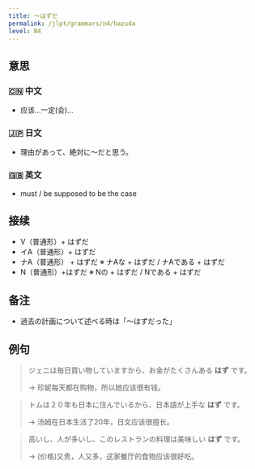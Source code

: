 ```yaml
---
title: 〜はずだ
permalink: /jlpt/grammars/n4/hazuda
level: N4
---
```


## 意思

### 🇨🇳 中文

- 应该…一定(会)…

### 🇯🇵 日文

- 理由があって、絶対に〜だと思う。

### 🇬🇧 英文

- must / be supposed to be the case

## 接续

- V（普通形）+ はずだ
- イA（普通形）+ はずだ
- ナA（普通形） + はずだ ※ ナAな + はずだ / ナAである + はずだ
- N（普通形）+はずだ ※ Nの + はずだ / Nである + はずだ

## 备注

- 過去の計画について述べる時は「〜はずだった」

## 例句

> ジェニは毎日買い物していますから、お金がたくさんある **はず** です。
>
> → 珍妮每天都在购物，所以她应该很有钱。

> トムは２０年も日本に住んでいるから、日本語が上手な **はず** です。
>
> → 汤姆在日本生活了20年，日文应该很擅长。

> 高いし、人が多いし、このレストランの料理は美味しい **はず** です。
>
> → (价格)又贵，人又多，这家餐厅的食物应该很好吃。

